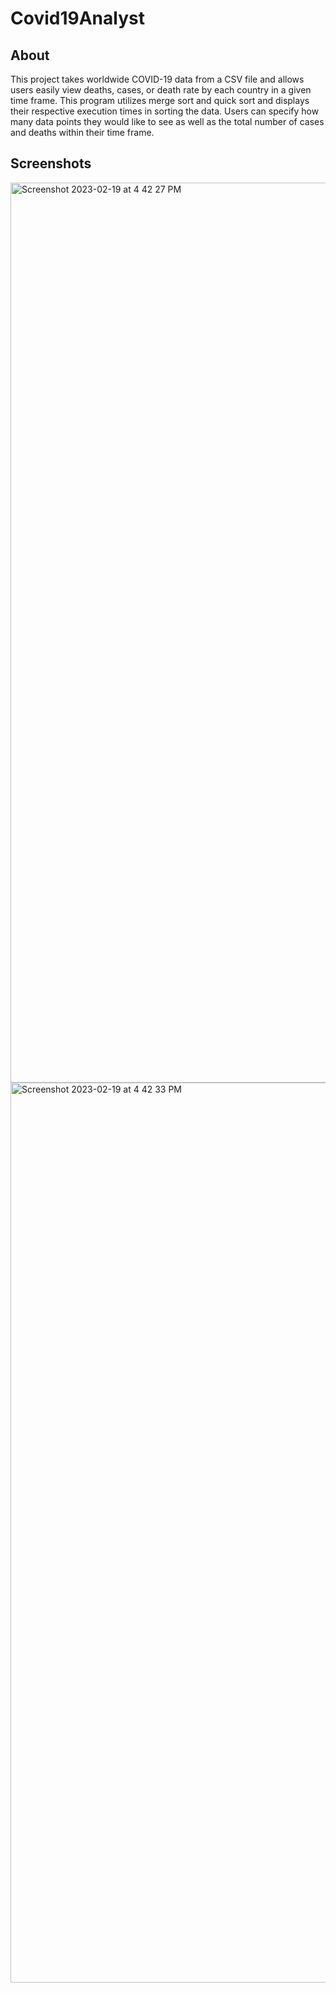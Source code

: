 # Covid19Analyst
## About
This project takes worldwide COVID-19 data from a CSV file and allows users easily view deaths, cases, or death rate by each country in a given time frame. This program utilizes merge sort and quick sort and displays their respective execution times in sorting the data. Users can specify how many data points they would like to see as well as the total number of cases and deaths within their time frame.

## Screenshots
<img width="1440" alt="Screenshot 2023-02-19 at 4 42 27 PM" src="https://user-images.githubusercontent.com/92817627/219976940-6c60d738-0c76-4268-a6e2-af370aa01b80.png">
<img width="1440" alt="Screenshot 2023-02-19 at 4 42 33 PM" src="https://user-images.githubusercontent.com/92817627/219976880-7bfe113d-73a5-4cf7-ac8b-cef6e5c3ba45.png">
